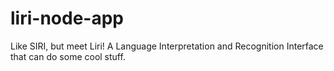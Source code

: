 # liri-node-app
Like SIRI, but meet Liri! A Language Interpretation and Recognition Interface that can do some cool stuff.
